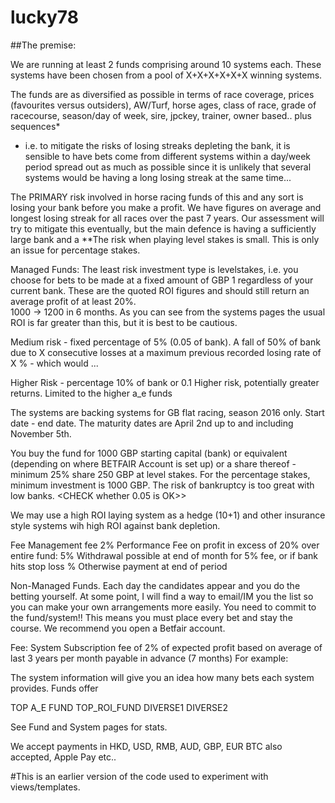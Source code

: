 # lucky78

##The premise:

We are running at least 2 funds comprising around 10 systems each.
These systems have been chosen from a pool of X+X+X+X+X+X winning systems. 

The funds are as diversified as possible in terms of race coverage, prices (favourites versus outsiders), AW/Turf, horse ages, class of race, grade of racecourse, season/day of week, sire, jpckey, trainer, owner based..
plus sequences*

* i.e. to mitigate the risks of losing streaks depleting the bank, it is sensible to have bets come from different systems within a day/week period spread out as much as possible since it is unlikely that several systems would be having a long losing streak at the same time...

The PRIMARY risk involved in horse racing funds of this and any sort is losing your bank before you make a profit.
We have figures on average and longest losing streak for all races over the past 7 years. 
Our assessment will try to mitigate this eventually, but the main defence is having a sufficiently large bank and a 
**The risk when playing level stakes is small. This is only an issue for percentage stakes.

Managed Funds:
The least risk investment type is levelstakes, i.e. you choose for bets to be made at a fixed amount of GBP 1 regardless of your current bank. These are the quoted ROI figures and should still return an average profit of at least 20%.  
1000 -> 1200 in 6 months.
As you can see from the systems pages the usual ROI is far greater than this, but it is best to be cautious.

Medium risk - fixed percentage of 5% (0.05 of bank).
A fall of 50% of bank due to X consecutive losses at a maximum previous recorded losing rate of X % - which would ... 

Higher Risk - percentage 10% of bank or 0.1
Higher risk, potentially greater returns. Limited to the higher a_e funds 

The systems are backing systems for GB flat racing, season 2016 only. Start date - end date.
The maturity dates are April 2nd up to and including November 5th.

You buy the fund for 1000 GBP starting capital (bank) or equivalent (depending on where BETFAIR Account is set up) or a share thereof - minimum 25% share 250 GBP at level stakes.
For the percentage stakes, minimum investment is 1000 GBP. The risk of bankruptcy is too great with low banks.
<CHECK whether 0.05 is OK>>


We may use a high ROI laying system as a hedge (10+1) and other insurance style systems wih high ROI against bank depletion.

Fee Management fee 2%
Performance Fee on profit in excess of 20% over entire fund: 5%
Withdrawal possible at end of month for 5% fee, or if bank hits stop loss %
Otherwise payment at end of period

Non-Managed Funds. Each day the candidates appear and you do the betting yourself.
At some point, I will find a way to email/IM you the list so you can make your own arrangements more easily.
You need to commit to the fund/system!! This means you must place every bet and stay the course.
We recommend you open a Betfair account.

Fee: System Subscription fee of 2% of expected profit based on average of last 3 years per month payable in advance (7 months) 
For example:


The system information will give you an idea how many bets each system provides.
Funds offer 


TOP A_E FUND
TOP_ROI_FUND
DIVERSE1
DIVERSE2

See Fund and System pages for stats.


We accept payments in HKD, USD, RMB, AUD, GBP, EUR 
BTC also accepted, Apple Pay etc.. 

#This is an earlier version of the code used to experiment with views/templates. 
